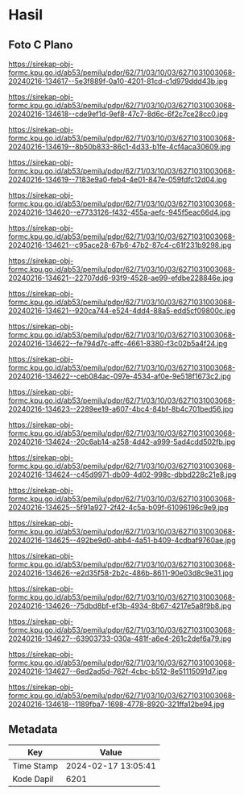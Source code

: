 # Hasil

## Foto C Plano

https://sirekap-obj-formc.kpu.go.id/ab53/pemilu/pdpr/62/71/03/10/03/6271031003068-20240216-134617--5e3f889f-0a10-4201-81cd-c1d979ddd43b.jpg

https://sirekap-obj-formc.kpu.go.id/ab53/pemilu/pdpr/62/71/03/10/03/6271031003068-20240216-134618--cde9ef1d-9ef8-47c7-8d6c-6f2c7ce28cc0.jpg

https://sirekap-obj-formc.kpu.go.id/ab53/pemilu/pdpr/62/71/03/10/03/6271031003068-20240216-134619--8b50b833-86c1-4d33-b1fe-4cf4aca30609.jpg

https://sirekap-obj-formc.kpu.go.id/ab53/pemilu/pdpr/62/71/03/10/03/6271031003068-20240216-134619--7183e9a0-feb4-4e01-847e-059fdfc12d04.jpg

https://sirekap-obj-formc.kpu.go.id/ab53/pemilu/pdpr/62/71/03/10/03/6271031003068-20240216-134620--e7733126-f432-455a-aefc-945f5eac66d4.jpg

https://sirekap-obj-formc.kpu.go.id/ab53/pemilu/pdpr/62/71/03/10/03/6271031003068-20240216-134621--c95ace28-67b6-47b2-87c4-c61f231b9298.jpg

https://sirekap-obj-formc.kpu.go.id/ab53/pemilu/pdpr/62/71/03/10/03/6271031003068-20240216-134621--22707dd6-93f9-4528-ae99-efdbe228846e.jpg

https://sirekap-obj-formc.kpu.go.id/ab53/pemilu/pdpr/62/71/03/10/03/6271031003068-20240216-134621--920ca744-e524-4dd4-88a5-edd5cf09800c.jpg

https://sirekap-obj-formc.kpu.go.id/ab53/pemilu/pdpr/62/71/03/10/03/6271031003068-20240216-134622--fe794d7c-affc-4661-8380-f3c02b5a4f24.jpg

https://sirekap-obj-formc.kpu.go.id/ab53/pemilu/pdpr/62/71/03/10/03/6271031003068-20240216-134622--ceb084ac-097e-4534-af0e-9e518f1673c2.jpg

https://sirekap-obj-formc.kpu.go.id/ab53/pemilu/pdpr/62/71/03/10/03/6271031003068-20240216-134623--2289ee19-a607-4bc4-84bf-8b4c701bed56.jpg

https://sirekap-obj-formc.kpu.go.id/ab53/pemilu/pdpr/62/71/03/10/03/6271031003068-20240216-134624--20c6ab14-a258-4d42-a999-5ad4cdd502fb.jpg

https://sirekap-obj-formc.kpu.go.id/ab53/pemilu/pdpr/62/71/03/10/03/6271031003068-20240216-134624--c45d9971-db09-4d02-998c-dbbd228c21e8.jpg

https://sirekap-obj-formc.kpu.go.id/ab53/pemilu/pdpr/62/71/03/10/03/6271031003068-20240216-134625--5f91a927-2f42-4c5a-b09f-61096196c9e9.jpg

https://sirekap-obj-formc.kpu.go.id/ab53/pemilu/pdpr/62/71/03/10/03/6271031003068-20240216-134625--492be9d0-abb4-4a51-b409-4cdbaf9760ae.jpg

https://sirekap-obj-formc.kpu.go.id/ab53/pemilu/pdpr/62/71/03/10/03/6271031003068-20240216-134626--e2d35f58-2b2c-486b-8611-90e03d8c9e31.jpg

https://sirekap-obj-formc.kpu.go.id/ab53/pemilu/pdpr/62/71/03/10/03/6271031003068-20240216-134626--75dbd8bf-ef3b-4934-8b67-4217e5a8f9b8.jpg

https://sirekap-obj-formc.kpu.go.id/ab53/pemilu/pdpr/62/71/03/10/03/6271031003068-20240216-134627--63903733-030a-481f-a6e4-261c2def6a79.jpg

https://sirekap-obj-formc.kpu.go.id/ab53/pemilu/pdpr/62/71/03/10/03/6271031003068-20240216-134627--6ed2ad5d-762f-4cbc-b512-8e51115091d7.jpg

https://sirekap-obj-formc.kpu.go.id/ab53/pemilu/pdpr/62/71/03/10/03/6271031003068-20240216-134618--1189fba7-1698-4778-8920-321ffa12be94.jpg


## Metadata

| Key        | Value               |
| ---------- | ------------------- |
| Time Stamp | 2024-02-17 13:05:41 |
| Kode Dapil | 6201                |




